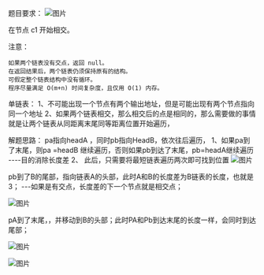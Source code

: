 题目要求：
![图片](https://user-images.githubusercontent.com/38878365/180638843-1c4e30e0-9628-4666-a4ec-7fdd0d041eaa.png)

在节点 c1 开始相交。

注意：

    如果两个链表没有交点，返回 null。
    在返回结果后，两个链表仍须保持原有的结构。
    可假定整个链表结构中没有循环。
    程序尽量满足 O(m+n) 时间复杂度，且仅用 O(1) 内存。


单链表：
1、不可能出现一个节点有两个输出地址，但是可能出现有两个节点指向同一个地址
2、如果两个链表相交，那么相交后的点是相同的，那么需要做的事情就是让两个链表从同距离末尾同等距离位置开始遍历，

解题思路：
pa指向headA ，同时pb指向HeadB，依次往后遍历，
1、如果pa到了末尾，则pa =headB 继续遍历，否则如果pb到达了末尾，pb=headA继续遍历 ----目的消除长度差
2、 此后，只需要将最短链表遍历两次即可找到位置
![图片](https://user-images.githubusercontent.com/38878365/180640016-f20008b2-2910-49d3-8b2c-6a44569c7037.png)

pb到了B的尾部，指向链表A的头部，此时A和B的长度差为B链表的长度，也就是3； ---如果是有交点，长度差的下一个节点就是相交点；

![图片](https://user-images.githubusercontent.com/38878365/180640024-fe267e31-f5d1-4f75-a426-d8083d9e2abb.png)

pA到了末尾，，并移动到B的头部；此时PA和Pb到达末尾的长度一样，会同时到达尾部；

![图片](https://user-images.githubusercontent.com/38878365/180640274-cd67269d-0d4c-451f-897a-835072a2ed53.png)


![图片](https://user-images.githubusercontent.com/38878365/180640289-26dad114-6f6c-4286-a4c6-eea7ffb75bb9.png)



